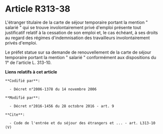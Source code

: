 # Article R313-38

L'étranger titulaire de la carte de séjour temporaire portant la mention " salarié " qui se trouve involontairement privé
d'emploi présente tout justificatif relatif à la cessation de son emploi et, le cas échéant, à ses droits au regard des
régimes d'indemnisation des travailleurs involontairement privés d'emploi. 

Le préfet statue sur sa demande de renouvellement de la carte de séjour temporaire portant la mention " salarié "
conformément aux dispositions du 1° de l'article L. 313-10.

**Liens relatifs à cet article**

	**Codifié par**:

	  - Décret n°2006-1378 du 14 novembre 2006

	**Modifié par**:

	  - Décret n°2016-1456 du 28 octobre 2016 - art. 9

	**Cite**:

	  - Code de l'entrée et du séjour des étrangers et ... - art. L313-10 (V)
